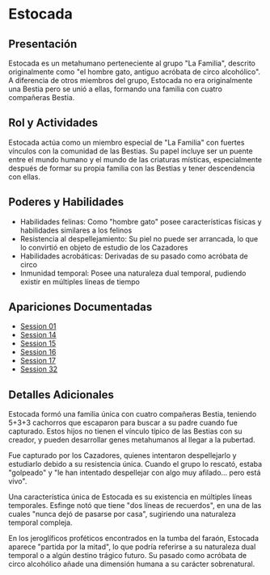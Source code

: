 # Estocada

## Presentación
Estocada es un metahumano perteneciente al grupo "La Familia", descrito originalmente como "el hombre gato, antiguo acróbata de circo alcohólico". A diferencia de otros miembros del grupo, Estocada no era originalmente una Bestia pero se unió a ellas, formando una familia con cuatro compañeras Bestia.

## Rol y Actividades
Estocada actúa como un miembro especial de "La Familia" con fuertes vínculos con la comunidad de las Bestias. Su papel incluye ser un puente entre el mundo humano y el mundo de las criaturas místicas, especialmente después de formar su propia familia con las Bestias y tener descendencia con ellas.

## Poderes y Habilidades
- Habilidades felinas: Como "hombre gato" posee características físicas y habilidades similares a los felinos
- Resistencia al despellejamiento: Su piel no puede ser arrancada, lo que lo convirtió en objeto de estudio de los Cazadores
- Habilidades acrobáticas: Derivadas de su pasado como acróbata de circo
- Inmunidad temporal: Posee una naturaleza dual temporal, pudiendo existir en múltiples líneas de tiempo

## Apariciones Documentadas
- [Session 01](../../campaigns/la-familia/session-01.md)
- [Session 14](../../campaigns/la-familia/session-14.md)
- [Session 15](../../campaigns/la-familia/session-15.md)
- [Session 16](../../campaigns/la-familia/session-16.md)
- [Session 17](../../campaigns/la-familia/session-17.md)
- [Session 32](../../campaigns/la-familia/session-32.md)

## Detalles Adicionales
Estocada formó una familia única con cuatro compañeras Bestia, teniendo 5+3+3 cachorros que escaparon para buscar a su padre cuando fue capturado. Estos hijos no tienen el vínculo típico de las Bestias con su creador, y pueden desarrollar genes metahumanos al llegar a la pubertad.

Fue capturado por los Cazadores, quienes intentaron despellejarlo y estudiarlo debido a su resistencia única. Cuando el grupo lo rescató, estaba "golpeado" y "le han intentado despellejar con algo muy afilado... pero está vivo".

Una característica única de Estocada es su existencia en múltiples líneas temporales. Esfinge notó que tiene "dos líneas de recuerdos", en una de las cuales "nunca dejó de pasarse por casa", sugiriendo una naturaleza temporal compleja.

En los jeroglíficos proféticos encontrados en la tumba del faraón, Estocada aparece "partida por la mitad", lo que podría referirse a su naturaleza dual temporal o a algún destino trágico futuro. Su pasado como acróbata de circo alcohólico añade una dimensión humana a su carácter sobrenatural.